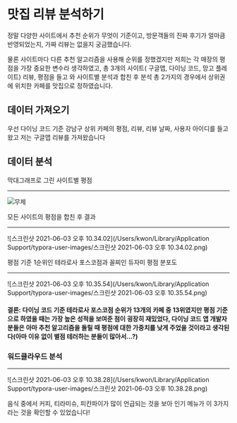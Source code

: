# 맛집 리뷰 분석하기

정말 다양한 사이트에서 추천 순위가 무엇이 기준이고, 방문객들의 진짜 후기가 얼마큼 반영되었는지, 가짜 리뷰는 없을지 궁금했습니다.  

물론 사이트마다 다른 추천 알고리즘을 사용해  순위를 정했겠지만 저희는 각 매장의 평점을 가장 중요한 변수라 생각하였고, 총 3개의 사이트( 구글맵, 다이닝 코드, 망고 플레이트) 리뷰, 평점을 들고 와 사이트별 분석과 합친 후 분석 총 2가지의 경우에서 상위권에 위치한 카페를 맛집으로 정하였습니다.  

## 데이터 가져오기

우선 다이닝 코드 기준 강남구 상위 카페의 평점, 리뷰, 리뷰 날짜, 사용자 아이디를 들고 왔고 저는 구글맵 리뷰를 가져왔습니다

## 데이터 분석 

막대그래프로 그린 사이트별 평점

---

![무제](/Users/kwon/Desktop/무제.png)

모든 사이트의 평점을 합친 후 결과

---

![스크린샷 2021-06-03 오후 10.34.02](/Users/kwon/Library/Application Support/typora-user-images/스크린샷 2021-06-03 오후 10.34.02.png)

 평점 기준 1순위인 테라로사 포스코점과 꼴찌인 듀자미 평점 분포도

---

![스크린샷 2021-06-03 오후 10.35.54](/Users/kwon/Library/Application Support/typora-user-images/스크린샷 2021-06-03 오후 10.35.54.png)

#### **결론: 다이닝 코드 기준 테라로사 포스코점 순위가 13개의 카페 중 13위였지만 평점 기준으로 하였을 때는 가장 높은 성적을 보여준 점이 굉장히 재밌었다, 다이닝 코드 앱 개발자분들은 아마 추천 알고리즘을 돌릴 때 평점에 대한 가중치를 낮게 주었을 것이라고 생각된다(아마 이유 없이 별점 테러하는 분들이 많아서...?)** 

### 워드클라우드 분석

---

![스크린샷 2021-06-03 오후 10.38.28](/Users/kwon/Library/Application Support/typora-user-images/스크린샷 2021-06-03 오후 10.38.28.png)

음식 중에서 커피, 티라미슈, 피칸파이가 많이 언급되는 것을 보아 인기 메뉴가 이 3가지라는 것을 확인할 수 있었습니다!

